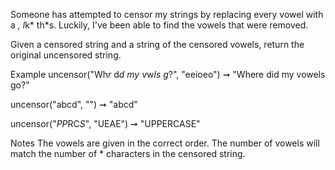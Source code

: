 Someone has attempted to censor my strings by replacing every vowel with a *, l*k* th*s. Luckily, I've been able to find the vowels that were removed.

Given a censored string and a string of the censored vowels, return the original uncensored string.

Example
uncensor("Wh*r* d*d my v*w*ls g*?", "eeioeo") ➞ "Where did my vowels go?"

uncensor("abcd", "") ➞ "abcd"

uncensor("*PP*RC*S*", "UEAE") ➞ "UPPERCASE"

Notes
The vowels are given in the correct order.
The number of vowels will match the number of * characters in the censored string.